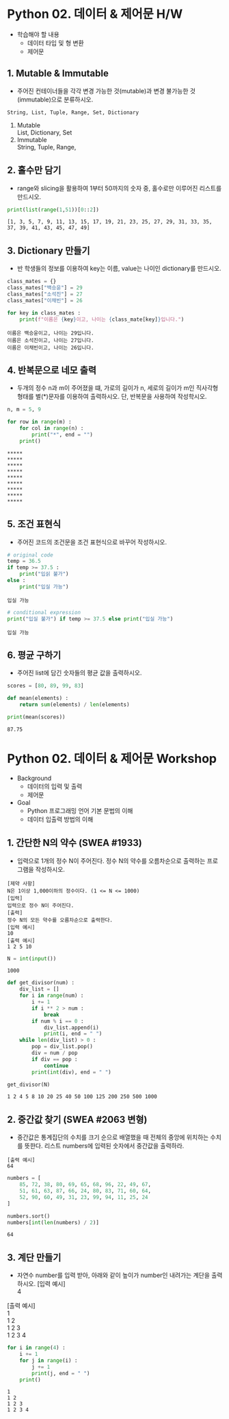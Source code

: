 # Python 02. 데이터 & 제어문 H/W
* 학습해야 할 내용
    * 데이터 타입 및 형 변환
    * 제어문

## 1. Mutable & Immutable
* 주어진 컨테이너들을 각각 변경 가능한 것(mutable)과 변경 불가능한 것(immutable)으로 분류하시오.
~~~
String, List, Tuple, Range, Set, Dictionary
~~~

1. Mutable  
    List, Dictionary, Set
2. Immutable  
    String, Tuple, Range,

## 2. 홀수만 담기
* range와 slicing을 활용하여 1부터 50까지의 숫자 중, 홀수로만 이루어진 리스트를 만드시오.


```python
print(list(range(1,51))[0::2])
```

    [1, 3, 5, 7, 9, 11, 13, 15, 17, 19, 21, 23, 25, 27, 29, 31, 33, 35, 37, 39, 41, 43, 45, 47, 49]


## 3. Dictionary 만들기
* 반 학생들의 정보를 이용하여 key는 이름, value는 나이인 dictionary를 만드시오.


```python
class_mates = {}
class_mates["백승윤"] = 29
class_mates["소석진"] = 27
class_mates["이채빈"] = 26

for key in class_mates :
    print(f"이름은 {key}이고, 나이는 {class_mate[key]}입니다.")
```

    이름은 백승윤이고, 나이는 29입니다.
    이름은 소석진이고, 나이는 27입니다.
    이름은 이채빈이고, 나이는 26입니다.


## 4. 반복문으로 네모 출력
* 두개의 정수 n과 m이 주어졌을 떄, 가로의 길이가 n, 세로의 길이가 m인 직사각형 형태를 별(*)문자를 이용하여 출력하시오. 단, 반복문을 사용하여 작성학시오.


```python
n, m = 5, 9
```


```python
for row in range(m) :
    for col in range(n) :
        print("*", end = "")
    print()
```

    *****
    *****
    *****
    *****
    *****
    *****
    *****
    *****
    *****


## 5. 조건 표현식
* 주어진 코드의 조건문을 조건 표현식으로 바꾸어 작성하시오.


```python
# original code
temp = 36.5
if temp >= 37.5 :
    print("입싥 불가")
else :
    print("입실 가능")
```

    입실 가능



```python
# conditional expression
print("입실 불가") if temp >= 37.5 else print("입실 가능")
```

    입실 가능


## 6. 평균 구하기
* 주어진 list에 담긴 숫자들의 평균 값을 출력하시오.


```python
scores = [80, 89, 99, 83]
```


```python
def mean(elements) :
    return sum(elements) / len(elements)

print(mean(scores))
```

    87.75


# Python 02. 데이터 & 제어문 Workshop
* Background
    * 데이터의 입력 및 출력
    * 제어문
* Goal
    * Python 프로그래밍 언어 기본 문법의 이해
    * 데이터 입출력 방법의 이해

## 1. 간단한 N의 약수 (SWEA #1933)
* 입력으로 1개의 정수 N이 주어진다. 정수 N의 약수를 오름차순으로 출력하는 프로그램을 작성하시오.
~~~
[제약 사항]
N은 1이상 1,000이하의 정수이다. (1 <= N <= 1000)
[입력]
입력으로 정수 N이 주어진다.
[출력]
정수 N의 모든 약수를 오름차순으로 출력한다.
[입력 예시]
10
[출력 예시]
1 2 5 10
~~~


```python
N = int(input())
```

    1000



```python
def get_divisor(num) :
    div_list = []
    for i in range(num) :
        i += 1
        if i ** 2 > num :
            break
        if num % i == 0 :
            div_list.append(i)
            print(i, end = " ")
    while len(div_list) > 0 :
        pop = div_list.pop()
        div = num / pop
        if div == pop :
            continue
        print(int(div), end = " ")

get_divisor(N)
```

    1 2 4 5 8 10 20 25 40 50 100 125 200 250 500 1000 

## 2. 중간값 찾기 (SWEA #2063 변형)
* 중간값은 통계집단의 수치를 크기 순으로 배열했을 때 전체의 중앙에 위치하는 수치를 뜻한다. 리스트 numbers에 입력된 숫자에서 중간값을 출력하라.
~~~
[출력 예시]
64
~~~


```python
numbers = [
    85, 72, 38, 80, 69, 65, 68, 96, 22, 49, 67,
    51, 61, 63, 87, 66, 24, 80, 83, 71, 60, 64, 
    52, 90, 60, 49, 31, 23, 99, 94, 11, 25, 24
]
```


```python
numbers.sort()
numbers[int(len(numbers) / 2)]
```




    64



## 3. 계단 만들기
* 자연수 number를 입력 받아, 아래와 같이 높이가 number인 내려가는 계단을 출력하시오.
[입력 예시]  
4  

[출력 예시]  
1<br>
1 2  
1 2 3  
1 2 3 4  


```python
for i in range(4) :
    i += 1
    for j in range(i) :
        j += 1
        print(j, end = " ")
    print()
```

    1 
    1 2 
    1 2 3 
    1 2 3 4 

